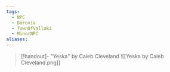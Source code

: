 ```yaml
---
tags:
  - NPC
  - Barovia
  - TownOfVallaki
  - MinorNPC
aliases:
---
```

> [!handout]- "Yeska" by Caleb Cleveland
> ![[Yeska by Caleb Cleveland.png]]

